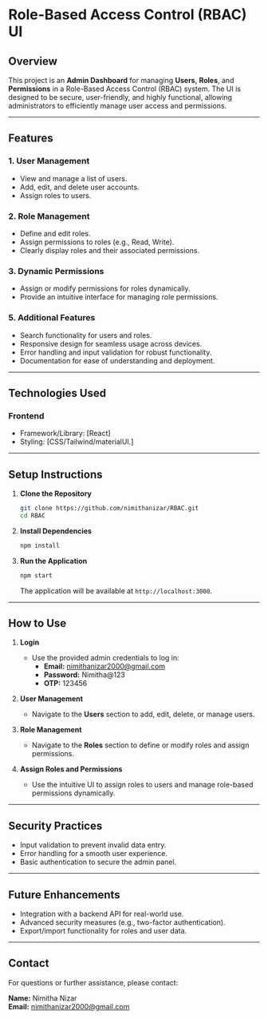# Role-Based Access Control (RBAC) UI

## **Overview**
This project is an **Admin Dashboard** for managing **Users**, **Roles**, and **Permissions** in a Role-Based Access Control (RBAC) system. The UI is designed to be secure, user-friendly, and highly functional, allowing administrators to efficiently manage user access and permissions.

---

## **Features**

### **1. User Management**
- View and manage a list of users.
- Add, edit, and delete user accounts.
- Assign roles to users.

### **2. Role Management**
- Define and edit roles.
- Assign permissions to roles (e.g., Read, Write).
- Clearly display roles and their associated permissions.

### **3. Dynamic Permissions**
- Assign or modify permissions for roles dynamically.
- Provide an intuitive interface for managing role permissions.

### **5. Additional Features**
- Search functionality for users and roles.
- Responsive design for seamless usage across devices.
- Error handling and input validation for robust functionality.
- Documentation for ease of understanding and deployment.

---

## **Technologies Used**

### **Frontend**
- Framework/Library: [React]
- Styling: [CSS/Tailwind/materialUI.]

---

## **Setup Instructions**

1. **Clone the Repository**
   ```bash
   git clone https://github.com/nimithanizar/RBAC.git
   cd RBAC
   ```

2. **Install Dependencies**
   ```bash
   npm install
   ```

3. **Run the Application**
   ```bash
   npm start
   ```
   The application will be available at `http://localhost:3000`.

---

## **How to Use**

1. **Login**
   - Use the provided admin credentials to log in:
     - **Email:** nimithanizar2000@gmail.com
     - **Password:** Nimitha@123
     - **OTP:** 123456

2. **User Management**
   - Navigate to the **Users** section to add, edit, delete, or manage users.

3. **Role Management**
   - Navigate to the **Roles** section to define or modify roles and assign permissions.

4. **Assign Roles and Permissions**
   - Use the intuitive UI to assign roles to users and manage role-based permissions dynamically.

---

## **Security Practices**
- Input validation to prevent invalid data entry.
- Error handling for a smooth user experience.
- Basic authentication to secure the admin panel.

---

## **Future Enhancements**
- Integration with a backend API for real-world use.
- Advanced security measures (e.g., two-factor authentication).
- Export/import functionality for roles and user data.

---


## **Contact**
For questions or further assistance, please contact:

**Name:** Nimitha Nizar  
**Email:** nimithanizar2000@gmail.com
